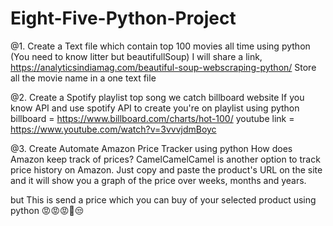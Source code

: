 # Eight-Five-Python-Project

@1. Create a Text file which contain top 100 movies all time using python (You need to know litter but beautifullSoup)
I will share a link, https://analyticsindiamag.com/beautiful-soup-webscraping-python/
Store all the movie name in a one text file

@2. Create a Spotify playlist top song we catch billboard website
 If you know API and use spotify API to create you're on playlist using python
 billboard = https://www.billboard.com/charts/hot-100/
 youtube link = https://www.youtube.com/watch?v=3vvvjdmBoyc
 
@3. Create Automate Amazon Price Tracker using python
How does Amazon keep track of prices?
CamelCamelCamel is another option to track price history on Amazon. Just copy and paste the product's URL on the site and it will show you a graph of the price over weeks, months and years.

but This is send a price which you can buy of your selected product using python  😡😡😡👿😒


 
